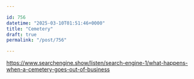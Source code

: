 ```yaml
---

id: 756
datetime: "2025-03-10T01:51:46+0000"
title: "Cemetery"
draft: true
permalink: "/post/756"

---
```


https://www.searchengine.show/listen/search-engine-1/what-happens-when-a-cemetery-goes-out-of-business
